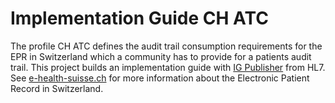 # Implementation Guide CH ATC

The profile CH ATC defines the audit trail consumption requirements for the EPR in Switzerland which a community has to provide for a patients audit trail.
This project builds an implementation guide with [IG Publisher](http://wiki.hl7.org/index.php?title=IG_Publisher_Documentation) from HL7. 
See [e-health-suisse.ch](https://www.e-health-suisse.ch/) for more information about the Electronic Patient Record in Switzerland.
